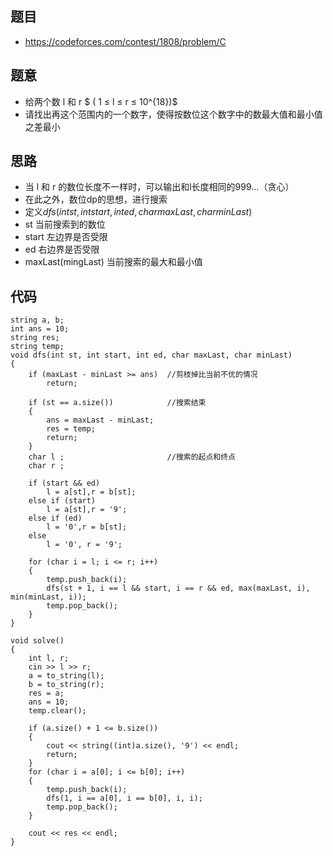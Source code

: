 ## 题目
- https://codeforces.com/contest/1808/problem/C
## 题意
- 给两个数 l 和 r  $ ( 1 ≤ l ≤ r ≤ 10^{18})$
- 请找出再这个范围内的一个数字，使得按数位这个数字中的数最大值和最小值之差最小
## 思路
- 当 l 和 r 的数位长度不一样时，可以输出和l长度相同的999...（贪心）
- 在此之外，数位dp的思想，进行搜索
- 定义$dfs(int st, int start, int ed, char maxLast, char minLast)$
- st 当前搜索到的数位
- start 左边界是否受限
- ed 右边界是否受限
- maxLast(mingLast) 当前搜索的最大和最小值 
## 代码
```
string a, b;
int ans = 10;
string res;
string temp;
void dfs(int st, int start, int ed, char maxLast, char minLast)
{
    if (maxLast - minLast >= ans)  //剪枝掉比当前不优的情况
        return;

    if (st == a.size())            //搜索结束
    {
        ans = maxLast - minLast;
        res = temp;
        return;
    }
    char l ;                       //搜索的起点和终点
    char r ;
    
    if (start && ed)
        l = a[st],r = b[st];
    else if (start)
        l = a[st],r = '9';
    else if (ed)
        l = '0',r = b[st];
    else
        l = '0', r = '9';

    for (char i = l; i <= r; i++)
    {
        temp.push_back(i);
        dfs(st + 1, i == l && start, i == r && ed, max(maxLast, i), min(minLast, i));
        temp.pop_back();
    }
}

void solve()
{
    int l, r;
    cin >> l >> r;
    a = to_string(l);
    b = to_string(r);
    res = a;
    ans = 10;
    temp.clear();

    if (a.size() + 1 <= b.size())
    {
        cout << string((int)a.size(), '9') << endl;
        return;
    }
    for (char i = a[0]; i <= b[0]; i++)
    {
        temp.push_back(i);
        dfs(1, i == a[0], i == b[0], i, i);
        temp.pop_back();
    }

    cout << res << endl;
}

```